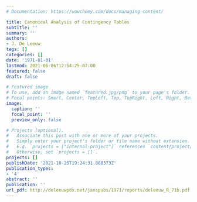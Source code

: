 ```yaml
---
# Documentation: https://wowchemy.com/docs/managing-content/

title: Canonical Analysis of Contingency Tables
subtitle: ''
summary: ''
authors:
- J. De Leeuw
tags: []
categories: []
date: '1971-01-01'
lastmod: 2021-06-06T12:54:25-07:00
featured: false
draft: false

# Featured image
# To use, add an image named `featured.jpg/png` to your page's folder.
# Focal points: Smart, Center, TopLeft, Top, TopRight, Left, Right, BottomLeft, Bottom, BottomRight.
image:
  caption: ''
  focal_point: ''
  preview_only: false

# Projects (optional).
#   Associate this post with one or more of your projects.
#   Simply enter your project's folder or file name without extension.
#   E.g. `projects = ["internal-project"]` references `content/project/deep-learning/index.md`.
#   Otherwise, set `projects = []`.
projects: []
publishDate: '2021-10-25T19:24:31.868373Z'
publication_types:
- '4'
abstract: ''
publication: ''
url_pdf: http://deleeuwpdx.net/janspubs/1971/reports/deleeuw_R_71b.pdf
---
```

